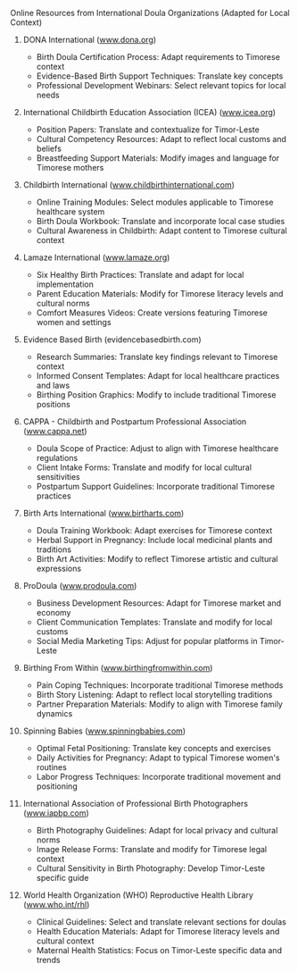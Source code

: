 Online Resources from International Doula Organizations (Adapted for Local Context)

1. DONA International (www.dona.org)
   - Birth Doula Certification Process: Adapt requirements to Timorese context
   - Evidence-Based Birth Support Techniques: Translate key concepts
   - Professional Development Webinars: Select relevant topics for local needs

2. International Childbirth Education Association (ICEA) (www.icea.org)
   - Position Papers: Translate and contextualize for Timor-Leste
   - Cultural Competency Resources: Adapt to reflect local customs and beliefs
   - Breastfeeding Support Materials: Modify images and language for Timorese mothers

3. Childbirth International (www.childbirthinternational.com)
   - Online Training Modules: Select modules applicable to Timorese healthcare system
   - Birth Doula Workbook: Translate and incorporate local case studies
   - Cultural Awareness in Childbirth: Adapt content to Timorese cultural context

4. Lamaze International (www.lamaze.org)
   - Six Healthy Birth Practices: Translate and adapt for local implementation
   - Parent Education Materials: Modify for Timorese literacy levels and cultural norms
   - Comfort Measures Videos: Create versions featuring Timorese women and settings

5. Evidence Based Birth (evidencebasedbirth.com)
   - Research Summaries: Translate key findings relevant to Timorese context
   - Informed Consent Templates: Adapt for local healthcare practices and laws
   - Birthing Position Graphics: Modify to include traditional Timorese positions

6. CAPPA - Childbirth and Postpartum Professional Association (www.cappa.net)
   - Doula Scope of Practice: Adjust to align with Timorese healthcare regulations
   - Client Intake Forms: Translate and modify for local cultural sensitivities
   - Postpartum Support Guidelines: Incorporate traditional Timorese practices

7. Birth Arts International (www.birtharts.com)
   - Doula Training Workbook: Adapt exercises for Timorese context
   - Herbal Support in Pregnancy: Include local medicinal plants and traditions
   - Birth Art Activities: Modify to reflect Timorese artistic and cultural expressions

8. ProDoula (www.prodoula.com)
   - Business Development Resources: Adapt for Timorese market and economy
   - Client Communication Templates: Translate and modify for local customs
   - Social Media Marketing Tips: Adjust for popular platforms in Timor-Leste

9. Birthing From Within (www.birthingfromwithin.com)
   - Pain Coping Techniques: Incorporate traditional Timorese methods
   - Birth Story Listening: Adapt to reflect local storytelling traditions
   - Partner Preparation Materials: Modify to align with Timorese family dynamics

10. Spinning Babies (www.spinningbabies.com)
    - Optimal Fetal Positioning: Translate key concepts and exercises
    - Daily Activities for Pregnancy: Adapt to typical Timorese women's routines
    - Labor Progress Techniques: Incorporate traditional movement and positioning

11. International Association of Professional Birth Photographers (www.iapbp.com)
    - Birth Photography Guidelines: Adapt for local privacy and cultural norms
    - Image Release Forms: Translate and modify for Timorese legal context
    - Cultural Sensitivity in Birth Photography: Develop Timor-Leste specific guide

12. World Health Organization (WHO) Reproductive Health Library (www.who.int/rhl)
    - Clinical Guidelines: Select and translate relevant sections for doulas
    - Health Education Materials: Adapt for Timorese literacy levels and cultural context
    - Maternal Health Statistics: Focus on Timor-Leste specific data and trends